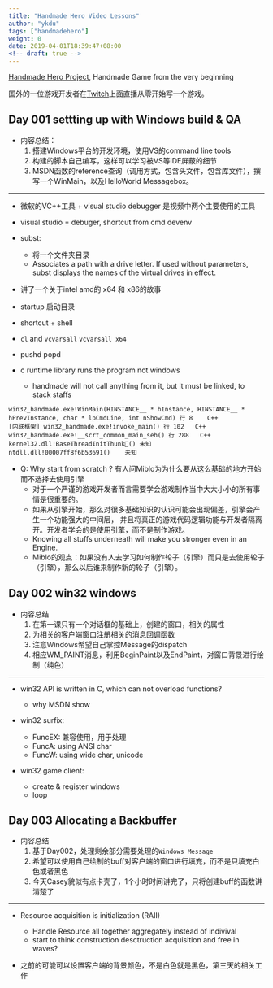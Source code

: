 ```yaml
---
title: "Handmade Hero Video Lessons"
author: "ykdu"
tags: ["handmadehero"]
weight: 0
date: 2019-04-01T18:39:47+08:00
<!-- draft: true -->
---
```


[Handmade Hero Project](https://handmadehero.org/watch), Handmade Game from the very beginning

<!--more-->


国外的一位游戏开发者在[Twitch](https://www.twitch.tv/handmade_hero)上面直播从零开始写一个游戏。


## Day 001 settting up with Windows build & QA

* 内容总结：
	1. 搭建Windows平台的开发环境，使用VS的command line tools
	2. 构建的脚本自己编写，这样可以学习被VS等IDE屏蔽的细节
	3. MSDN函数的reference查询（调用方式，包含头文件，包含库文件），撰写一个WinMain，以及HelloWorld Messagebox。
	
***

* 微软的VC++工具 + visual studio debugger 是视频中两个主要使用的工具

* visual studio = debuger, shortcut from cmd devenv
* subst:
    * 将一个文件夹目录 
    * Associates a path with a drive letter. If used without parameters, subst displays the names of the virtual drives in effect.
* 讲了一个关于intel amd的 x64 和 x86的故事
* startup 启动目录
* shortcut + shell
* `cl` and `vcvarsall` `vcvarsall x64`
* pushd popd
* c runtime library runs the program not windows
    * handmade will not call anything from it, but it must be linked, to stack staffs

```
win32_handmade.exe!WinMain(HINSTANCE__ * hInstance, HINSTANCE__ * hPrevInstance, char * lpCmdLine, int nShowCmd) 行 8	C++
[内联框架] win32_handmade.exe!invoke_main() 行 102	C++
win32_handmade.exe!__scrt_common_main_seh() 行 288	C++
kernel32.dll!BaseThreadInitThunk()	未知
ntdll.dll!00007ff8f6b53691()	未知
```

+ Q: Why start from scratch ? 有人问Miblo为为什么要从这么基础的地方开始而不选择去使用引擎
    * 对于一个严谨的游戏开发者而言需要学会游戏制作当中大大小小的所有事情是很重要的。
    * 如果从引擎开始，那么对很多基础知识的认识可能会出现偏差，引擎会产生一个功能强大的中间层，
    并且将真正的游戏代码逻辑功能与开发者隔离开。开发者学会的是使用引擎，而不是制作游戏。
    * Knowing all stuffs underneath will make you stronger even in an Engine.
    * Miblo的观点：如果没有人去学习如何制作轮子（引擎）而只是去使用轮子（引擎），那么以后谁来制作新的轮子（引擎）。

## Day 002 win32 windows

* 内容总结
	1. 在第一课只有一个对话框的基础上，创建的窗口，相关的属性
	2. 为相关的客户端窗口注册相关的消息回调函数
	3. 注意Windows希望自己掌控Message的dispatch
	4. 相应WM_PAINT消息，利用BeginPaint以及EndPaint，对窗口背景进行绘制（纯色）
	
---

* win32 API is written in C, which can not overload functions?
  - why MSDN show

* win32 surfix:
  - FuncEX: 兼容使用，用于处理
  - FuncA: using ANSI char
  - FuncW: using wide char, unicode
  
* win32 game client:
  - create & register windows
  - loop

## Day 003 Allocating a Backbuffer

* 内容总结
	1. 基于Day002，处理剩余部分需要处理的`Windows Message`
	2. 希望可以使用自己绘制的buff对客户端的窗口进行填充，而不是只填充白色或者黑色
	3. 今天Casey貌似有点卡壳了，1个小时时间讲完了，只将创建buff的函数讲清楚了

---
* Resource acquisition is initialization (RAII)
  - Handle Resource all together aggregately instead of indivival
  - start to think construction desctruction acquisition and free in waves?
  
* 之前的可能可以设置客户端的背景颜色，不是白色就是黑色，第三天的相关工作
